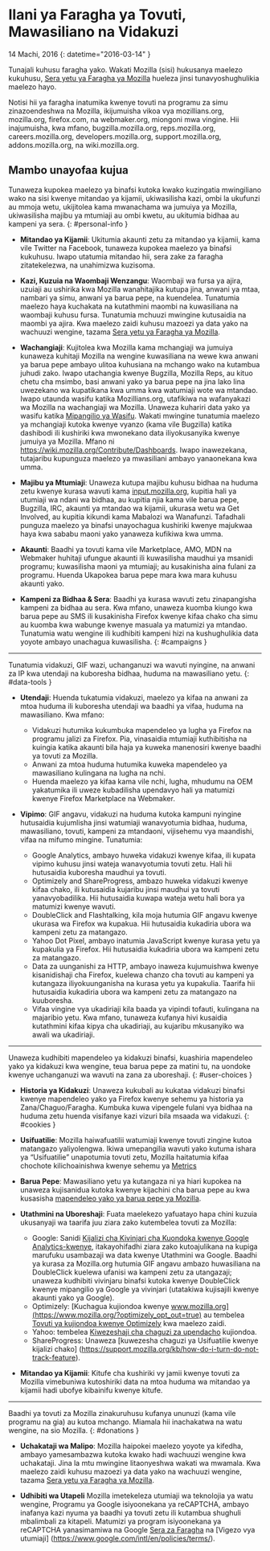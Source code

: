 # Ilani ya Faragha ya Tovuti, Mawasiliano na Vidakuzi

14 Machi, 2016
{: datetime="2016-03-14" }

Tunajali kuhusu faragha yako. Wakati Mozilla (sisi) hukusanya maelezo kukuhusu, [Sera yetu ya Faragha ya Mozilla](https://www.mozilla.org/privacy/) hueleza jinsi tunavyoshughulikia maelezo hayo.

Notisi hii ya faragha inatumika kwenye tovuti na programu za simu zinazoendeshwa na Mozilla, ikijumuisha vikoa vya mozillians.org, mozilla.org, firefox.com, na webmaker.org, miongoni mwa vingine. Hii inajumuisha, kwa mfano, bugzilla.mozilla.org, reps.mozilla.org, careers.mozilla.org, developers.mozilla.org, support.mozilla.org, addons.mozilla.org, na wiki.mozilla.org.

## Mambo unayofaa kujua

Tunaweza kupokea maelezo ya binafsi kutoka kwako kuzingatia mwingiliano wako na sisi kwenye mitandao ya kijamii, ukiwasilisha kazi, ombi la ukufunzi au mmoja wetu, ukijitolea kama mwanachama wa jumuiya ya Mozilla, ukiwasilisha majibu ya mtumiaji au ombi kwetu, au ukitumia bidhaa au kampeni ya sera. 
{: #personal-info }

* **Mitandao ya Kijamii**: Ukitumia akaunti zetu za mitandao ya kijamii, kama vile Twitter na Facebook, tunaweza kupokea maelezo ya binafsi kukuhusu. Iwapo utatumia mitandao hii, sera zake za faragha zitatekelezwa, na unahimizwa kuzisoma.

* **Kazi, Kuzuia na Waombaji Wenzangu**: Waombaji wa fursa ya ajira, uzuiaji au ushirika kwa Mozilla wanahitajika kutupa jina, anwani ya mtaa, nambari ya simu, anwani ya barua pepe, na kuendelea. Tunatumia maelezo haya kuchakata na kutathmini maombi na kuwasiliana na waombaji kuhusu fursa. Tunatumia mchuuzi mwingine kutusaidia na maombi ya ajira. Kwa maelezo zaidi kuhusu mazoezi ya data yako na wachuuzi wengine, tazama [Sera yetu ya Faragha ya Mozilla](https://www.mozilla.org/privacy/).

* **Wachangiaji**: Kujitolea kwa Mozilla kama mchangiaji wa jumuiya kunaweza kuhitaji Mozilla na wengine kuwasiliana na wewe kwa anwani ya barua pepe ambayo ulitoa kuhusiana na mchango wako na kutambua juhudi zako. Iwapo utachangia kwenye Bugzilla, Mozilla Reps, au kituo chetu cha msimbo, basi anwani yako ya barua pepe na jina lako lina uwezekano wa kupatikana kwa umma kwa watumiaji wote wa mtandao. Iwapo utaunda wasifu katika Mozillians.org, utafikiwa na wafanyakazi wa Mozilla na wachangiaji wa Mozilla. Unaweza kuhariri data yako ya wasifu katika [Mipangilio ya Wasifu](https://mozillians.org/user/edit). Wakati mwingine tunatumia maelezo ya mchangiaji kutoka kwenye vyanzo (kama vile Bugzilla) katika dashibodi ili kushiriki kwa mwonekano data iliyokusanyika kwenye jumuiya ya Mozilla. Mfano ni <https://wiki.mozilla.org/Contribute/Dashboards>. Iwapo inawezekana, tutajaribu kupunguza maelezo ya mwasiliani ambayo yanaonekana kwa umma.

* **Majibu ya Mtumiaji**:  Unaweza kutupa majibu kuhusu bidhaa na huduma zetu kwenye kurasa wavuti kama [input.mozilla.org](https://input.mozilla.org/), kupitia hali ya utumiaji wa ndani wa bidhaa, au kupitia njia kama vile barua pepe, Bugzilla, IRC, akaunti ya mtandao wa kijamii, ukurasa wetu wa Get Involved, au kupitia kikundi kama Mabalozi wa Wanafunzi. Tafadhali punguza maelezo ya binafsi unayochagua kushiriki kwenye majukwaa haya kwa sababu maoni yako yanaweza kufikiwa kwa umma.

* **Akaunti**: Baadhi ya tovuti kama vile Marketplace, AMO, MDN na Webmaker huhitaji ufungue akaunti ili kuwasilisha maudhui ya msanidi programu; kuwasilisha maoni ya mtumiaji; au kusakinisha aina fulani za programu.  Huenda Ukapokea barua pepe mara kwa mara kuhusu akaunti yako.

* **Kampeni za Bidhaa & Sera**: Baadhi ya kurasa wavuti zetu zinapangisha kampeni za bidhaa au sera. Kwa mfano, unaweza kuomba kiungo kwa barua pepe au SMS ili kusakinisha Firefox kwenye kifaa chako cha simu au kuomba kwa wabunge kwenye masuala ya matumizi ya mtandao. Tunatumia watu wengine ili kudhibiti kampeni hizi na kushughulikia data yoyote ambayo unachagua kuwasilisha. 
{: #campaigns }

---------------------------------------

Tunatumia vidakuzi, GIF wazi, uchanganuzi wa wavuti nyingine, na anwani za IP kwa utendaji na kuboresha bidhaa, huduma na mawasiliano yetu. 
{: #data-tools }

* **Utendaji**: Huenda tukatumia vidakuzi, maelezo ya kifaa na anwani za mtoa huduma ili kuboresha utendaji wa baadhi ya vifaa, huduma na mawasiliano. Kwa mfano:
    * Vidakuzi hutumika kukumbuka mapendeleo ya lugha ya Firefox na programu jalizi za Firefox. Pia, vinasaidia mtumiaji kuthibitisha na kuingia katika akaunti bila haja ya kuweka manenosiri kwenye baadhi ya tovuti za Mozilla.  
    * Anwani za mtoa huduma hutumika kuweka mapendeleo ya mawasiliano kulingana na lugha na nchi.  
    * Huenda maelezo ya kifaa kama vile nchi, lugha, mhudumu na OEM yakatumika ili uweze kubadilisha upendavyo hali ya matumizi kwenye Firefox Marketplace na Webmaker.

* **Vipimo**: GIF angavu, vidakuzi na huduma kutoka kampuni nyingine hutusaidia kujumlisha jinsi watumiaji wanavyotumia bidhaa, huduma, mawasiliano, tovuti, kampeni za mtandaoni, vijisehemu vya maandishi, vifaa na mifumo mingine. Tunatumia:
    * Google Analytics, ambayo huweka vidakuzi kwenye kifaa, ili kupata vipimo kuhusu jinsi wateja wanavyotumia tovuti zetu.      Hali hii hutusaidia kuboresha maudhui ya tovuti.  
    * Optimizely and ShareProgress, ambazo huweka vidakuzi kwenye kifaa chako, ili kutusaidia kujaribu jinsi maudhui ya tovuti yanavyobadilika.  Hii hutusaidia kuwapa wateja wetu hali bora ya matumizi kwenye wavuti.
    * DoubleClick and Flashtalking, kila moja hutumia GIF angavu kwenye ukurasa wa Firefox wa kupakua.  Hii hutusaidia kukadiria ubora wa kampeni zetu za matangazo.
    * Yahoo Dot Pixel, ambayo inatumia JavaScript kwenye kurasa yetu ya kupakulia ya Firefox. Hii hutusaidia kukadiria ubora wa kampeni zetu za matangazo.
    * Data za uunganishi za HTTP, ambayo inaweza kujumuishwa kwenye kisanidishaji cha Firefox, kuelewa chanzo cha tovuti au kampeni ya kutangaza iliyokuunganisha na kurasa yetu ya kupakulia. Taarifa hii hutusaidia kukadiria ubora wa kampeni zetu za matangazo na kuuboresha.
    * Vifaa vingine vya ukadiriaji kila baada ya vipindi tofauti, kulingana na majaribio yetu. Kwa mfano, tunaweza kufanya hivi kusaidia kutathmini kifaa kipya cha ukadiriaji, au kujaribu mkusanyiko wa awali wa ukadiriaji.

---------------------------------------

Unaweza kudhibiti mapendeleo ya kidakuzi binafsi, kuashiria mapendeleo yako ya kidakuzi kwa wengine, teua barua pepe za matini tu, na uondoke kwenye uchanganuzi wa wavuti na zana za uboreshaji. 
{: #user-choices }

* **Historia ya Kidakuzi**: Unaweza kukubali au kukataa vidakuzi binafsi kwenye mapendeleo yako ya Firefox kwenye sehemu ya historia ya Zana/Chaguo/Faragha. Kumbuka kuwa vipengele fulani vya bidhaa na huduma zetu huenda visifanye kazi vizuri bila msaada wa vidakuzi.
{: #cookies }

* **Usifuatilie**: Mozilla haiwafuatilii watumiaji kwenye tovuti zingine kutoa matangazo yaliyolengwa. Ikiwa umepangilia wavuti yako kutuma ishara ya “Usifuatilie” unapotumia tovuti zetu, Mozilla haitatumia kifaa chochote kilichoainishwa kwenye sehemu ya [Metrics](#data-tools)

* **Barua Pepe**: Mawasiliano yetu ya kutangaza ni ya hiari kupokea na unaweza kujisanidua kutoka kwenye kijachini cha barua pepe au kwa kusasisha [mapendeleo yako ya barua pepe ya Mozilla](https://www.mozilla.org/newsletter/recovery/).

* **Utathmini na Uboreshaji**: Fuata maelekezo yafuatayo hapa chini kuzuia ukusanyaji wa taarifa juu ziara zako kutembelea tovuti za Mozilla:
    * Google: Sanidi [Kijalizi cha Kivinjari cha Kuondoka kwenye Google Analytics-kwenye](https://tools.google.com/dlpage/gaoptout), itakayohifadhi ziara zako kutoajulikana na kupiga marufuku usambazaji wa data kwenye Utathmini wa Google. Baadhi ya kurasa za Mozilla.org hutumia GIF angavu ambazo huwasiliana na DoubleClick kuelewa ufanisi wa kampeni zetu za utangazaji; unaweza kudhibiti vivinjaru binafsi kutoka kwenye DoubleClick kwenye mipangilio ya Google ya vivinjari (utatakiwa kujisajili kwenye akaunti yako ya Google).
    *  Optimizely: [Kuchagua kujiondoa kwenye www.mozilla.org](https://www.mozilla.org/?optimizely_opt_out=true) au tembelea [Tovuti ya kujiondoa kwenye Optimizely](https://www.optimizely.com/opt_out) kwa maelezo zaidi.
    *  Yahoo: tembelea [Kiwezeshaji cha chaguzi za upendacho](https://aim.yahoo.com/aim/us/en/optout/) kujiondoa.
    *  ShareProgress: Unaweza [kuwezesha chaguzi ya Usifuatilie kwenye kijalizi chako] (https://support.mozilla.org/kb/how-do-i-turn-do-not-track-feature).

* **Mitandao ya Kijamii**: Kitufe cha kushiriki vy jamii kwenye tovuti za Mozilla vimebuniwa kutoshiriki data na mtoa huduma wa mitandao ya kijamii hadi ubofye kibainifu kwenye kitufe.

---------------------------------------

Baadhi ya tovuti za Mozilla zinakuruhusu kufanya ununuzi (kama vile programu na gia) au kutoa mchango. Miamala hii inachakatwa na watu wengine, na sio Mozilla. 
{: #donations }

* **Uchakataji wa Malipo**:   Mozilla haipokei maelezo yoyote ya kifedha, ambayo yamesambazwa kutoka kwako hadi wachuuzi wengine kwa uchakataji. Jina la mtu mwingine litaonyeshwa wakati wa mwamala.  Kwa maelezo zaidi kuhusu mazoezi ya data yako na wachuuzi wengine, tazama [Sera yetu ya Faragha ya Mozilla](https://www.mozilla.org/privacy/).

* **Udhibiti wa Utapeli** Mozilla imetekeleza utumiaji wa teknolojia ya watu wengine, Programu ya Google isiyoonekana ya reCAPTCHA, ambayo inafanya kazi nyuma ya baadhi ya tovuti zetu ili kutambua shughuli mbalimbali za kitapeli. Matumizi ya program isiyoonekana ya reCAPTCHA yanasimamiwa na Google [Sera za Faragha](https://www.google.com/intl/en/policies/privacy/) na [Vigezo vya utumiaji] (https://www.google.com/intl/en/policies/terms/).
